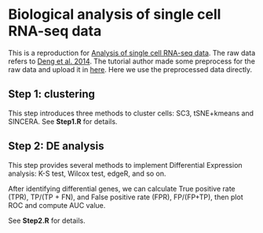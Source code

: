 # Biological analysis of single cell RNA-seq data
This is a reproduction for [Analysis of single cell RNA-seq data](https://www.singlecellcourse.org/basic-quality-control-qc-and-exploration-of-scrna-seq-datasets.html). The raw data refers to [Deng et al. 2014](https://www.science.org/doi/abs/10.1126/science.1245316). The tutorial author made some preprocess for the raw data and upload it in [here](https://www.singlecellcourse.org/data/?prefix=data/deng/). Here we use the preprocessed data directly. 

## Step 1: clustering
This step introduces three methods to cluster cells: SC3, tSNE+kmeans and SINCERA. See **Step1.R** for details. 

## Step 2: DE analysis
This step provides several methods to implement Differential Expression analysis: K-S test, Wilcox test, edgeR, and so on. 

After identifying differential genes, we can calculate True positive rate (TPR), TP/(TP + FN), and False positive rate (FPR), FP/(FP+TP), then plot ROC and compute AUC value. 

See **Step2.R** for details.

